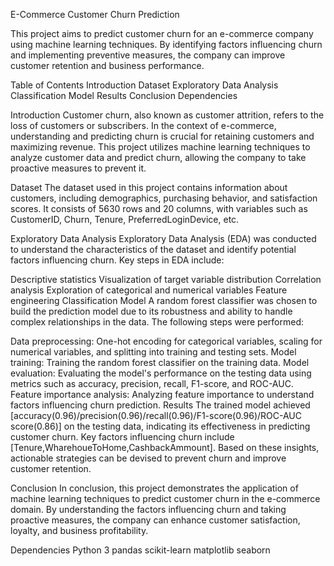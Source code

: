 E-Commerce Customer Churn Prediction

This project aims to predict customer churn for an e-commerce company using machine learning techniques. By identifying factors influencing churn and implementing preventive measures, the company can improve customer retention and business performance.

Table of Contents
Introduction
Dataset
Exploratory Data Analysis
Classification Model
Results
Conclusion
Dependencies

Introduction
Customer churn, also known as customer attrition, refers to the loss of customers or subscribers. In the context of e-commerce, understanding and predicting churn is crucial for retaining customers and maximizing revenue. This project utilizes machine learning techniques to analyze customer data and predict churn, allowing the company to take proactive measures to prevent it.

Dataset
The dataset used in this project contains information about customers, including demographics, purchasing behavior, and satisfaction scores. It consists of 5630 rows and 20 columns, with variables such as CustomerID, Churn, Tenure, PreferredLoginDevice, etc.

Exploratory Data Analysis
Exploratory Data Analysis (EDA) was conducted to understand the characteristics of the dataset and identify potential factors influencing churn. Key steps in EDA include:

Descriptive statistics
Visualization of target variable distribution
Correlation analysis
Exploration of categorical and numerical variables
Feature engineering
Classification Model
A random forest classifier was chosen to build the prediction model due to its robustness and ability to handle complex relationships in the data. The following steps were performed:

Data preprocessing: One-hot encoding for categorical variables, scaling for numerical variables, and splitting into training and testing sets.
Model training: Training the random forest classifier on the training data.
Model evaluation: Evaluating the model's performance on the testing data using metrics such as accuracy, precision, recall, F1-score, and ROC-AUC.
Feature importance analysis: Analyzing feature importance to understand factors influencing churn prediction.
Results
The trained model achieved [accuracy(0.96)/precision(0.96)/recall(0.96)/F1-score(0.96)/ROC-AUC score(0.86)] on the testing data, indicating its effectiveness in predicting customer churn. Key factors influencing churn include [Tenure,WharehoueToHome,CashbackAmmount]. Based on these insights, actionable strategies can be devised to prevent churn and improve customer retention.

Conclusion
In conclusion, this project demonstrates the application of machine learning techniques to predict customer churn in the e-commerce domain. By understanding the factors influencing churn and taking proactive measures, the company can enhance customer satisfaction, loyalty, and business profitability.

Dependencies
Python 3
pandas
scikit-learn
matplotlib
seaborn
